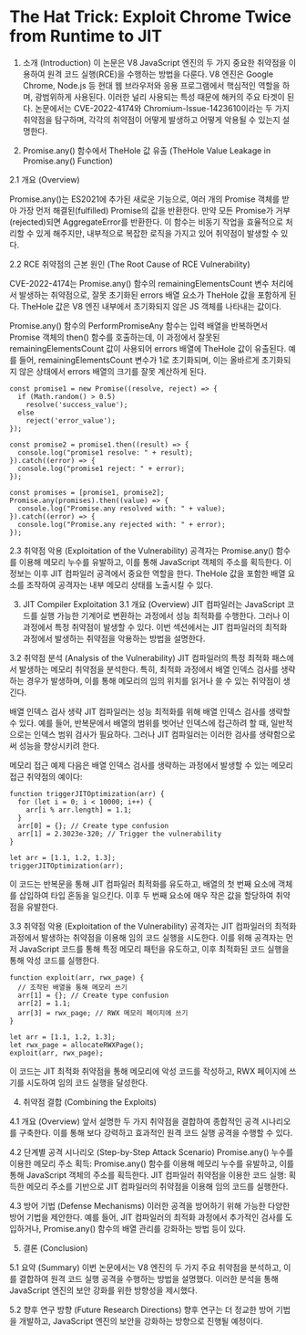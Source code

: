 # The Hat Trick: Exploit Chrome Twice from Runtime to JIT

1. 소개 (Introduction)
이 논문은 V8 JavaScript 엔진의 두 가지 중요한 취약점을 이용하여 원격 코드 실행(RCE)을 수행하는 방법을 다룬다. V8 엔진은 Google Chrome, Node.js 등 현대 웹 브라우저와 응용 프로그램에서 핵심적인 역할을 하며, 광범위하게 사용된다. 이러한 널리 사용되는 특성 때문에 해커의 주요 타겟이 된다. 논문에서는 CVE-2022-4174와 Chromium-Issue-1423610이라는 두 가지 취약점을 탐구하며, 각각의 취약점이 어떻게 발생하고 어떻게 악용될 수 있는지 설명한다.

2. Promise.any() 함수에서 TheHole 값 유출 (TheHole Value Leakage in Promise.any() Function)

2.1 개요 (Overview)

Promise.any()는 ES2021에 추가된 새로운 기능으로, 여러 개의 Promise 객체를 받아 가장 먼저 해결된(fulfilled) Promise의 값을 반환한다. 만약 모든 Promise가 거부(rejected)되면 AggregateError를 반환한다. 이 함수는 비동기 작업을 효율적으로 처리할 수 있게 해주지만, 내부적으로 복잡한 로직을 가지고 있어 취약점이 발생할 수 있다.

2.2 RCE 취약점의 근본 원인 (The Root Cause of RCE Vulnerability)

CVE-2022-4174는 Promise.any() 함수의 remainingElementsCount 변수 처리에서 발생하는 취약점으로, 잘못 초기화된 errors 배열 요소가 TheHole 값을 포함하게 된다. TheHole 값은 V8 엔진 내부에서 초기화되지 않은 JS 객체를 나타내는 값이다.

Promise.any() 함수의 PerformPromiseAny 함수는 입력 배열을 반복하면서 Promise 객체의 then() 함수를 호출하는데, 이 과정에서 잘못된 remainingElementsCount 값이 사용되어 errors 배열에 TheHole 값이 유출된다. 예를 들어, remainingElementsCount 변수가 1로 초기화되며, 이는 올바르게 초기화되지 않은 상태에서 errors 배열의 크기를 잘못 계산하게 된다.

```
const promise1 = new Promise((resolve, reject) => { 
  if (Math.random() > 0.5) 
    resolve('success_value'); 
  else 
    reject('error_value'); 
}); 

const promise2 = promise1.then((result) => { 
  console.log("promise1 resolve: " + result); 
}).catch((error) => { 
  console.log("promise1 reject: " + error); 
}); 

const promises = [promise1, promise2];
Promise.any(promises).then((value) => {
  console.log("Promise.any resolved with: " + value);
}).catch((error) => {
  console.log("Promise.any rejected with: " + error);
});
```

2.3 취약점 악용 (Exploitation of the Vulnerability)
공격자는 Promise.any() 함수를 이용해 메모리 누수를 유발하고, 이를 통해 JavaScript 객체의 주소를 획득한다. 이 정보는 이후 JIT 컴파일러 공격에서 중요한 역할을 한다. TheHole 값을 포함한 배열 요소를 조작하여 공격자는 내부 메모리 상태를 노출시킬 수 있다.

3. JIT Compiler Exploitation
3.1 개요 (Overview)
JIT 컴파일러는 JavaScript 코드를 실행 가능한 기계어로 변환하는 과정에서 성능 최적화를 수행한다. 그러나 이 과정에서 특정 취약점이 발생할 수 있다. 이번 섹션에서는 JIT 컴파일러의 최적화 과정에서 발생하는 취약점을 악용하는 방법을 설명한다.

3.2 취약점 분석 (Analysis of the Vulnerability)
JIT 컴파일러의 특정 최적화 패스에서 발생하는 메모리 취약점을 분석한다. 특히, 최적화 과정에서 배열 인덱스 검사를 생략하는 경우가 발생하며, 이를 통해 메모리의 임의 위치를 읽거나 쓸 수 있는 취약점이 생긴다.

배열 인덱스 검사 생략
JIT 컴파일러는 성능 최적화를 위해 배열 인덱스 검사를 생략할 수 있다. 예를 들어, 반복문에서 배열의 범위를 벗어난 인덱스에 접근하려 할 때, 일반적으로는 인덱스 범위 검사가 필요하다. 그러나 JIT 컴파일러는 이러한 검사를 생략함으로써 성능을 향상시키려 한다.

메모리 접근 예제
다음은 배열 인덱스 검사를 생략하는 과정에서 발생할 수 있는 메모리 접근 취약점의 예이다:

```
function triggerJITOptimization(arr) {
  for (let i = 0; i < 10000; i++) {
    arr[i % arr.length] = 1.1;
  }
  arr[0] = {}; // Create type confusion
  arr[1] = 2.3023e-320; // Trigger the vulnerability
}

let arr = [1.1, 1.2, 1.3];
triggerJITOptimization(arr);
```

이 코드는 반복문을 통해 JIT 컴파일러 최적화를 유도하고, 배열의 첫 번째 요소에 객체를 삽입하여 타입 혼동을 일으킨다. 이후 두 번째 요소에 매우 작은 값을 할당하여 취약점을 유발한다.

3.3 취약점 악용 (Exploitation of the Vulnerability)
공격자는 JIT 컴파일러의 최적화 과정에서 발생하는 취약점을 이용해 임의 코드 실행을 시도한다. 이를 위해 공격자는 먼저 JavaScript 코드를 통해 특정 메모리 패턴을 유도하고, 이후 최적화된 코드 실행을 통해 악성 코드를 실행한다.

```
function exploit(arr, rwx_page) {
  // 조작된 배열을 통해 메모리 쓰기
  arr[1] = {}; // Create type confusion
  arr[2] = 1.1;
  arr[3] = rwx_page; // RWX 메모리 페이지에 쓰기
}

let arr = [1.1, 1.2, 1.3];
let rwx_page = allocateRWXPage();
exploit(arr, rwx_page);
```

이 코드는 JIT 최적화 취약점을 통해 메모리에 악성 코드를 작성하고, RWX 페이지에 쓰기를 시도하여 임의 코드 실행을 달성한다.

4. 취약점 결합 (Combining the Exploits)

4.1 개요 (Overview)
앞서 설명한 두 가지 취약점을 결합하여 종합적인 공격 시나리오를 구축한다. 이를 통해 보다 강력하고 효과적인 원격 코드 실행 공격을 수행할 수 있다.

4.2 단계별 공격 시나리오 (Step-by-Step Attack Scenario)
Promise.any() 누수를 이용한 메모리 주소 획득: Promise.any() 함수를 이용해 메모리 누수를 유발하고, 이를 통해 JavaScript 객체의 주소를 획득한다.
JIT 컴파일러 취약점을 이용한 코드 실행: 획득한 메모리 주소를 기반으로 JIT 컴파일러의 취약점을 이용해 임의 코드를 실행한다.

4.3 방어 기법 (Defense Mechanisms)
이러한 공격을 방어하기 위해 가능한 다양한 방어 기법을 제안한다. 예를 들어, JIT 컴파일러의 최적화 과정에서 추가적인 검사를 도입하거나, Promise.any() 함수의 배열 관리를 강화하는 방법 등이 있다.

5. 결론 (Conclusion)

5.1 요약 (Summary)
이번 논문에서는 V8 엔진의 두 가지 주요 취약점을 분석하고, 이를 결합하여 원격 코드 실행 공격을 수행하는 방법을 설명했다. 이러한 분석을 통해 JavaScript 엔진의 보안 강화를 위한 방향성을 제시했다.

5.2 향후 연구 방향 (Future Research Directions)
향후 연구는 더 정교한 방어 기법을 개발하고, JavaScript 엔진의 보안을 강화하는 방향으로 진행될 예정이다.
